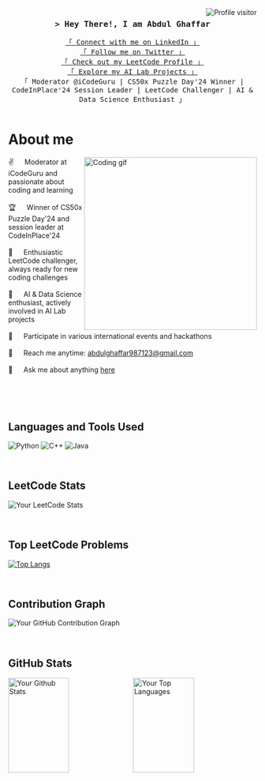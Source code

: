 <a href="https://komarev.com/ghpvc/?username=OSAMAGHAFFARTKOJL">
  <img align="right" src="https://komarev.com/ghpvc/?username=OSAMAGHAFFARTKOJL&label=Visitors&color=0e75b6&style=flat" alt="Profile visitor" />
</a>

<!-- Introduction -->
<h3 align="center">
  <samp>&gt; Hey There!, I am
    <b><a>Abdul Ghaffar</a></b>
  </samp>
</h3>

<p align="center"> 
  <samp>
    <a href="https://www.linkedin.com/in/osama-ghaffar/">「 Connect with me on LinkedIn 」</a>
    <br>
    <a href="https://twitter.com/osamaghaffar3136">「 Follow me on Twitter 」</a>
    <br>
    <a href="https://leetcode.com/u/Osama_Ghaffar/">「 Check out my LeetCode Profile 」</a>
    <br>
    <a href="https://lablab.ai/u/@Inferno_Flarefgs0">「 Explore my AI Lab Projects 」</a>
    <br>
    「 Moderator @iCodeGuru | CS50x Puzzle Day'24 Winner | CodeInPlace'24 Session Leader | LeetCode Challenger | AI & Data Science Enthusiast 」
    <br>
    <br>
  </samp>
</p>

<!-- About Section -->
 # About me
 
<p>
 <img align="right" width="350" src="YOUR_CODING_GIF_LINK_HERE" alt="Coding gif" />
  
 ✌️ &emsp; Moderator at iCodeGuru and passionate about coding and learning<br/><br/>
 🏆 &emsp; Winner of CS50x Puzzle Day'24 and session leader at CodeInPlace'24<br/><br/>
 🧩 &emsp; Enthusiastic LeetCode challenger, always ready for new coding challenges<br/><br/>
 🤖 &emsp; AI & Data Science enthusiast, actively involved in AI Lab projects<br/><br/>
 🚀 &emsp; Participate in various international events and hackathons<br/><br/>
 📧 &emsp; Reach me anytime: abdulghaffar987123@gmail.com<br/><br/>
 💬 &emsp; Ask me about anything [here](https://github.com/OSAMAGHAFFARTKOJL/YOUR_REPOSITORY_NAME_HERE/issues)
</p>

<br/>
<br/>
<br/>

## Languages and Tools Used

![Python](https://img.shields.io/badge/Python-3776AB?style=for-the-badge&labelColor=black&logo=python&logoColor=3776AB)
![C++](https://img.shields.io/badge/C++-00599C?style=for-the-badge&labelColor=black&logo=c%2B%2B&logoColor=00599C)
![Java](https://img.shields.io/badge/Java-007396?style=for-the-badge&labelColor=black&logo=java&logoColor=007396)

<br/>

## LeetCode Stats

![Your LeetCode Stats](https://leetcode-stats-six.vercel.app/api?username=Osama_Ghaffar&theme=dark)

<br/>

## Top LeetCode Problems

[![Top Langs](https://github-readme-stats.vercel.app/api/top-langs/?username=OSAMAGHAFFARTKOJL&layout=compact&theme=dark)](https://github.com/OSAMAGHAFFARTKOJL)

<br/>

## Contribution Graph

![Your GitHub Contribution Graph](https://activity-graph.herokuapp.com/graph?username=OSAMAGHAFFARTKOJL&bg_color=0D1117&color=5BCDEC&line=5BCDEC&point=FFFFFF&area=true&hide_border=true)

<br/>

## GitHub Stats

<a href="https://github.com/OSAMAGHAFFARTKOJL"><img alt="Your Github Stats" src="https://denvercoder1-github-readme-stats.vercel.app/api?username=OSAMAGHAFFARTKOJL&show_icons=true&count_private=true&theme=dark&border_color=5BCDEC&bg_color=0D1117&title_color=5BCDEC&icon_color=5BCDEC" height="192px" width="49.5%"/></a>
<a href="https://github.com/OSAMAGHAFFARTKOJL"><img alt="Your Top Languages" src="https://denvercoder1-github-readme-stats.vercel.app/api/top-langs/?username=OSAMAGHAFFARTKOJL&langs_count=8&layout=compact&theme=dark&border_color=5BCDEC&bg_color=0D1117&title_color=5BCDEC&icon_color=5BCDEC" height="192px" width="49.5%"/></a>
</p>
